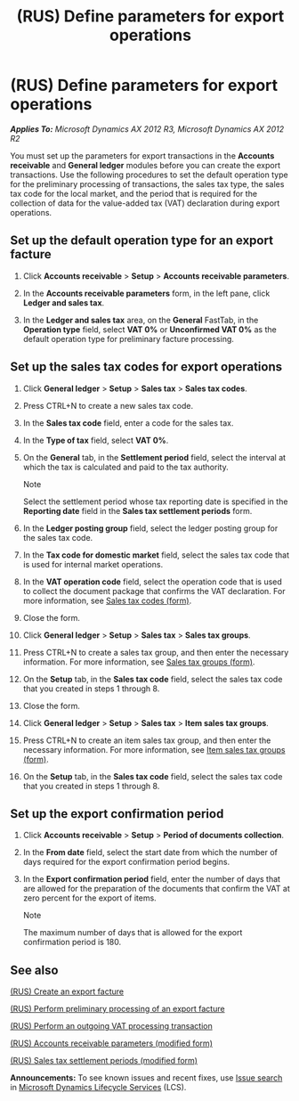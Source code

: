 ﻿---
title: (RUS) Define parameters for export operations
TOCTitle: (RUS) Define parameters for export operations
ms:assetid: a026e494-c77b-4433-936f-7619d7f2c50b
ms:mtpsurl: https://technet.microsoft.com/en-us/library/JJ678546(v=AX.60)
ms:contentKeyID: 49387775
ms.date: 04/18/2014
mtps_version: v=AX.60
f1_keywords:
- parameter
- Export transaction
---

# (RUS) Define parameters for export operations 


_**Applies To:** Microsoft Dynamics AX 2012 R3, Microsoft Dynamics AX 2012 R2_

You must set up the parameters for export transactions in the **Accounts receivable** and **General ledger** modules before you can create the export transactions. Use the following procedures to set the default operation type for the preliminary processing of transactions, the sales tax type, the sales tax code for the local market, and the period that is required for the collection of data for the value-added tax (VAT) declaration during export operations.

## Set up the default operation type for an export facture

1.  Click **Accounts receivable** \> **Setup** \> **Accounts receivable parameters**.

2.  In the **Accounts receivable parameters** form, in the left pane, click **Ledger and sales tax**.

3.  In the **Ledger and sales tax** area, on the **General** FastTab, in the **Operation type** field, select **VAT 0%** or **Unconfirmed VAT 0%** as the default operation type for preliminary facture processing.

## Set up the sales tax codes for export operations

1.  Click **General ledger** \> **Setup** \> **Sales tax** \> **Sales tax codes**.

2.  Press CTRL+N to create a new sales tax code.

3.  In the **Sales tax code** field, enter a code for the sales tax.

4.  In the **Type of tax** field, select **VAT 0%**.

5.  On the **General** tab, in the **Settlement period** field, select the interval at which the tax is calculated and paid to the tax authority.
    

    > [!NOTE]
    > <P>Select the settlement period whose tax reporting date is specified in the <STRONG>Reporting date</STRONG> field in the <STRONG>Sales tax settlement periods</STRONG> form.</P>



6.  In the **Ledger posting group** field, select the ledger posting group for the sales tax code.

7.  In the **Tax code for domestic market** field, select the sales tax code that is used for internal market operations.

8.  In the **VAT operation code** field, select the operation code that is used to collect the document package that confirms the VAT declaration. For more information, see [Sales tax codes (form)](https://technet.microsoft.com/en-us/library/aa553257\(v=ax.60\)).

9.  Close the form.

10. Click **General ledger** \> **Setup** \> **Sales tax** \> **Sales tax groups**.

11. Press CTRL+N to create a sales tax group, and then enter the necessary information. For more information, see [Sales tax groups (form)](https://technet.microsoft.com/en-us/library/aa498345\(v=ax.60\)).

12. On the **Setup** tab, in the **Sales tax code** field, select the sales tax code that you created in steps 1 through 8.

13. Close the form.

14. Click **General ledger** \> **Setup** \> **Sales tax** \> **Item sales tax groups**.

15. Press CTRL+N to create an item sales tax group, and then enter the necessary information. For more information, see [Item sales tax groups (form)](https://technet.microsoft.com/en-us/library/aa615960\(v=ax.60\)).

16. On the **Setup** tab, in the **Sales tax code** field, select the sales tax code that you created in steps 1 through 8.

## Set up the export confirmation period

1.  Click **Accounts receivable** \> **Setup** \> **Period of documents collection**.

2.  In the **From date** field, select the start date from which the number of days required for the export confirmation period begins.

3.  In the **Export confirmation period** field, enter the number of days that are allowed for the preparation of the documents that confirm the VAT at zero percent for the export of items.
    

    > [!NOTE]
    > <P>The maximum number of days that is allowed for the export confirmation period is 180.</P>



## See also

[(RUS) Create an export facture](rus-create-an-export-facture.md)

[(RUS) Perform preliminary processing of an export facture](rus-perform-preliminary-processing-of-an-export-facture.md)

[(RUS) Perform an outgoing VAT processing transaction](rus-perform-an-outgoing-vat-processing-transaction.md)

[(RUS) Accounts receivable parameters (modified form)](https://technet.microsoft.com/en-us/library/jj733289\(v=ax.60\))

[(RUS) Sales tax settlement periods (modified form)](https://technet.microsoft.com/en-us/library/jj711340\(v=ax.60\))

  
**Announcements:** To see known issues and recent fixes, use [Issue search](http://go.microsoft.com/fwlink/?linkid=389258) in [Microsoft Dynamics Lifecycle Services](http://go.microsoft.com/fwlink/?linkid=306505) (LCS).


